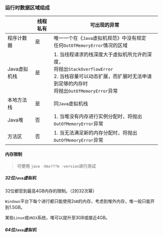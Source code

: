 ### 运行时数据区域组成

|              | 线程私有 | 可出现的异常                                                 |
| ------------ | -------- | ------------------------------------------------------------ |
| 程序计数器   | 是       | 唯一一个在《`Java`虚拟机规范》中没有规定<br />任何`OutOfMemoryError`情况的区域 |
| Java虚拟机栈 | 是       | 1. 当线程请求的栈深度大于虚拟机所允许的深度，<br />将抛出`StackOverflowError`<br />2. 当栈容量可以动态扩展，而扩展时无法申请到足够的内存时<br />将抛出`OutOfMemoryError`异常 |
| 本地方法栈   | 是       | 同`Java`虚拟机栈                                             |
| Java堆       | 否       | 1. 当堆没有内存进行实例分配时，将抛出`OutOfMemoryError`异常  |
| 方法区       | 否       | 1. 当无法满足新的内存分配时，将抛出`OutOfMemoryError`异常    |

#### 内存限制

> 可使用 `java -Xmx???m -version`进行测试

##### 32位`Java`虚拟机

32位都受到最高4GB内存的限制。（2的32次幂）

`Windows`平台下每个进行都只能使用2`GB`的内存，考虑到堆外内存，堆一般只能开到1.5GB。

某些`Linux`或`UNIX`系统，堆可以提升至3GB或接近4GB。

##### 64位`Java`虚拟机

